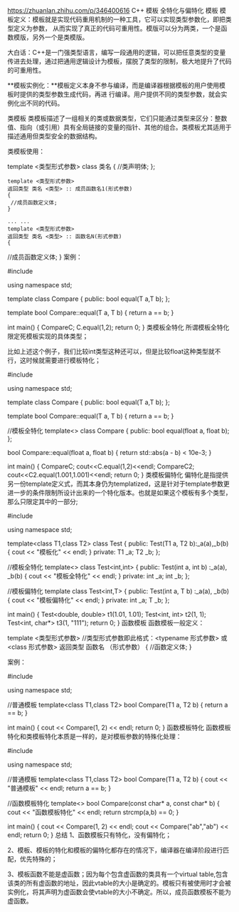 https://zhuanlan.zhihu.com/p/346400616
C++ 模板 全特化与偏特化
模板
模板定义：模板就是实现代码重用机制的一种工具，它可以实现类型参数化，即把类型定义为参数， 从而实现了真正的代码可重用性。模版可以分为两类，一个是函数模版，另外一个是类模版。

大白话：C++是一门强类型语言，编写一段通用的逻辑，可以把任意类型的变量传进去处理，通过把通用逻辑设计为模板，摆脱了类型的限制，极大地提升了代码的可重用性。

**模板实例化：**模板定义本身不参与编译，而是编译器根据模板的用户使用模板时提供的类型参数生成代码，再进 行编译。用户提供不同的类型参数，就会实例化出不同的代码。

类模板
类模板描述了一组相关的类或数据类型，它们只能通过类型来区分：整数值、指向（或引用）具有全局链接的变量的指针、其他的组合。类模板尤其适用于描述通用但类型安全的数据结构。

类模板使用：

template <类型形式参数>
    class 类名
    {
     //类声明体;
    };
    
    template <类型形式参数>
    返回类型 类名 <类型> :: 成员函数名1(形式参数)
    {
     //成员函数定义体;
    }

    ... ...
    template <类型形式参数>
    返回类型 类名 <类型> :: 函数名N(形式参数)
    {
  //成员函数定义体;
    }
案例：

#include <iostream>

using namespace std;

template<class T>
class Compare
{
public:
 bool equal(T a,T b);
};

template<class T>
bool Compare<T>::equal(T a, T b)
{
 return a == b;
}

int main()
{
 Compare<int>C;
 C.equal(1,2);
 return 0;
}
类模板全特化
所谓模板全特化限定死模板实现的具体类型；

比如上述这个例子，我们比较int类型这种还可以，但是比较float这种类型就不行，这时候就需要进行模板特化；

#include <iostream>

using namespace std;

template<class T>
class Compare
{
public:
 bool equal(T a,T b);
};

template<class T>
bool Compare<T>::equal(T a, T b)
{
 return a == b;
}

//模板全特化
template<>
class Compare<float>
{
public:
 bool equal(float a, float b);
};

bool  Compare<float>::equal(float a, float b)
{
 return std::abs(a - b) < 10e-3;
}

int main()
{
 Compare<int>C;
 cout<<C.equal(1,2)<<endl;
 Compare<float>C2;
 cout<<C2.equal(1.001,1.001)<<endl;
 return 0;
}
类模板偏特化
偏特化是指提供另一份template定义式，而其本身仍为templatized，这是针对于template参数更进一步的条件限制所设计出来的一个特化版本。也就是如果这个模板有多个类型，那么只限定其中的一部分;

#include <iostream>

using namespace std;

template<class T1,class T2>
class Test
{
public:
 Test(T1 a, T2 b):_a(a),_b(b)
 {
  cout << "模板化" << endl;
 }
private:
 T1 _a;
 T2 _b;
};

//模板全特化
template<>
class Test<int,int>
{
public:
 Test(int a, int b) :_a(a), _b(b)
 {
  cout << "模板全特化" << endl;
 }
private:
 int _a;
 int _b;
};

//模板偏特化
template<class T>
class Test<int,T>
{
public:
 Test(int a, T b) :_a(a), _b(b)
 {
  cout << "模板偏特化" << endl;
 }
private:
 int _a;
 T _b;
};



int main()
{
 Test<double, double> t1(1.01, 1.01);
 Test<int, int> t2(1, 1);
 Test<int, char*> t3(1, "111");
 return 0;
}
函数模板
函数模板一般定义：

template <类型形式参数>      //类型形式参数即此格式：<typename  形式参数>  或 <class 形式参数>
返回类型  函数名 （形式参数）
{
 //函数定义体;
}

案例：

#include <iostream>

using namespace std;

//普通模板
template<class T1,class T2>
bool Compare(T1 a, T2 b)
{
 return a == b;
}


int main()
{
 cout << Compare(1, 2) << endl;
 return 0;
}
函数模板特化
函数模板特化和类模板特化本质是一样的，是对模板参数的特殊化处理：

#include <iostream>

using namespace std;

//普通模板
template<class T1,class T2>
bool Compare(T1 a, T2 b)
{
 cout << "普通模板" << endl;
 return a == b;
}

//函数模板特化
template<>
bool Compare(const char* a, const char* b)
{
 cout << "函数模板特化" << endl;
 return strcmp(a,b) == 0;
}

int main()
{
 cout << Compare(1, 2) << endl;
 cout << Compare("ab","ab") << endl;
 return 0;
}
总结
1、函数模板只有特化，没有偏特化；

2、模板、模板的特化和模板的偏特化都存在的情况下，编译器在编译阶段进行匹配，优先特殊的；

3、模板函数不能是虚函数；因为每个包含虚函数的类具有一个virtual table,包含该类的所有虚函数的地址，因此vtable的大小是确定的。模板只有被使用时才会被实例化，将其声明为虚函数会使vtable的大小不确定。所以，成员函数模板不能为虚函数。